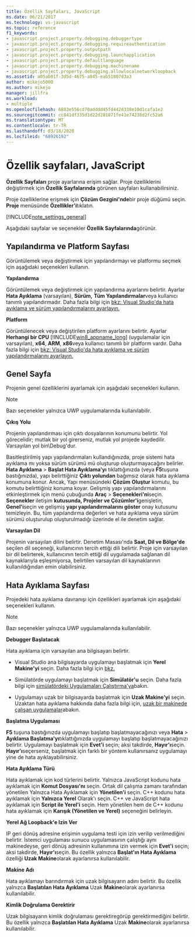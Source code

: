 ```yaml
---
title: Özellik Sayfaları, JavaScript
ms.date: 06/21/2017
ms.technology: vs-javascript
ms.topic: reference
f1_keywords:
- javascript.project.property.debugging.debuggertype
- javascript.project.property.debugging.requireauthentication
- javascript.project.property.outputpath
- javascript.project.property.debugging.launchapplication
- javascript.project.property.defaultlanguage
- javascript.project.property.debugging.machinename
- javascript.project.property.debugging.allowlocalnetworkloopback
ms.assetid: a05ab01f-3d5d-4675-a845-eab51807d3a3
author: mikejo5000
ms.author: mikejo
manager: jillfra
ms.workload:
- multiple
ms.openlocfilehash: 6883e556cd70adddd45fd442d338e10d1cafa1e2
ms.sourcegitcommit: cc841df335d1d22d281871fe41e74238d2fc52a6
ms.translationtype: MT
ms.contentlocale: tr-TR
ms.lasthandoff: 03/18/2020
ms.locfileid: "68926192"
---
```

# <a name="property-pages-javascript"></a>Özellik sayfaları, JavaScript

**Özellik Sayfaları** proje ayarlarına erişim sağlar. Proje özelliklerini değiştirmek için **Özellik Sayfalarında** görünen sayfaları kullanabilirsiniz.

Proje özelliklerine erişmek için **Çözüm Gezgini'nde**bir proje düğümü seçin. **Proje** menüsünde **Özellikler'i**tıklatın.

[!INCLUDE[note_settings_general](../../data-tools/includes/note_settings_general_md.md)]

Aşağıdaki sayfalar ve seçenekler **Özellik Sayfalarında**görünür.

## <a name="configuration-and-platform-page"></a>Yapılandırma ve Platform Sayfası

Görüntülemek veya değiştirmek için yapılandırmayı ve platformu seçmek için aşağıdaki seçenekleri kullanın.

 **Yapılandırma**

Görüntülemek veya değiştirmek için yapılandırma ayarlarını belirtir. Ayarlar **Hata Ayıklama** (varsayılan), **Sürüm,** **Tüm Yapılandırmalar**veya kullanıcı tanımlı yapılandırmadır. Daha fazla bilgi için [bkz: Visual Studio'da hata ayıklama ve sürüm yapılandırmalarını ayarlayın.](../../debugger/how-to-set-debug-and-release-configurations.md)

 **Platform**

Görüntülenecek veya değiştirilen platform ayarlarını belirtir. Ayarlar **Herhangi bir CPU** [!INCLUDE[win8_appname_long](../../debugger/includes/win8_appname_long_md.md)] (uygulamalar için varsayılan), **x64**, **ARM**, **x86**veya kullanıcı tanımlı bir platform vardır. Daha fazla bilgi için [bkz: Visual Studio'da hata ayıklama ve sürüm yapılandırmalarını ayarlayın.](../../debugger/how-to-set-debug-and-release-configurations.md)

## <a name="general-page"></a>Genel Sayfa

Projenin genel özelliklerini ayarlamak için aşağıdaki seçenekleri kullanın.

> [!NOTE]
> Bazı seçenekler yalnızca UWP uygulamalarında kullanılabilir.

 **Çıkış Yolu**

Projenin yapılandırması için çıktı dosyalarının konumunu belirtir. Yol görecelidir; mutlak bir yol girerseniz, mutlak yol projede kaydedilir. Varsayılan yol bin\Debug'dur.

Basitleştirilmiş yapı yapılandırmaları kullandığınızda, proje sistemi hata ayıklama mı yoksa sürüm sürümü mü oluşturup oluşturmayacağını belirler. **Hata Ayıklama** > **Başlat Hata Ayıklama'yı** tıklattığınızda (veya **F5**tuşuna bastığınızda), yapı belirttiğiniz **Çıktı yolundan** bağımsız olarak hata ayıklama konumuna konur. Ancak, Yapı menüsündeki **Çözüm** **Oluştur** komutu, bu komutu belirttiğiniz konuma koyar. Gelişmiş yapı yapılandırmalarını etkinleştirmek için menü çubuğunda **Araç** > **Seçenekleri'ni**seçin. **Seçenekler** iletişim **kutusunda, Projeler ve Çözümler'i**genişletin, **Genel'i**seçin ve gelişmiş **yapı yapılandırmalarını göster** onay kutusunu temizleyin. Bu, tüm yapılandırma değerleri ve hata ayıklama veya sürüm sürümü oluşturulup oluşturulmadığı üzerinde el ile denetim sağlar.

 **Varsayılan Dil**

Projenin varsayılan dilini belirtir. Denetim Masası'nda **Saat, Dil ve Bölge'de** seçilen dil seçeneği, kullanıcının tercih ettiği dili belirtir. Proje için varsayılan bir dil belirterek, kullanıcının tercih ettiği dil uygulamada sağlanan dil kaynaklarıyla eşleşmiyorsa, belirtilen varsayılan dil kaynaklarının kullanıldığından emin olabilirsiniz.

## <a name="debug-page"></a>Hata Ayıklama Sayfası

Projedeki hata ayıklama davranışı için özellikleri ayarlamak için aşağıdaki seçenekleri kullanın.

> [!NOTE]
> Bazı seçenekler yalnızca UWP uygulamalarında kullanılabilir.

 **Debugger Başlatacak**

Hata ayıklama için varsayılan ana bilgisayarı belirtir.

- Visual Studio ana bilgisayarda uygulamayı başlatmak için **Yerel Makine'yi** seçin. Daha fazla bilgi için [bkz.](../../debugger/start-a-debugging-session-for-a-store-app-in-visual-studio-vb-csharp-cpp-and-xaml.md)

- Simülatörde uygulamayı başlatmak için **Simülatör'u** seçin. Daha fazla bilgi için [simülatördeki Uygulamaları Çalıştırma'ya](../../debugger/run-windows-store-apps-in-the-simulator.md)bakın.

- Uygulamayı uzak bir bilgisayarda başlatmak için **Uzak Makine'yi** seçin. Uzaktan hata ayıklama hakkında daha fazla bilgi için, [uzak bir makinede çalışan uygulamalar](../../debugger/run-windows-store-apps-on-a-remote-machine.md)abakın.

**Başlatma Uygulaması**

**F5** tuşuna bastığınızda uygulamayı başlatıp başlatmayacağınızı veya **Hata** > **Ayıklama Başlatma'yı**tıklattığınızda uygulamayı başlatıp başlatmayacağınızı belirtir. Uygulamayı başlatmak için **Evet'i** seçin; aksi takdirde, **Hayır'ı**seçin. **Hayır'ı**seçerseniz, başlatmak için farklı bir yöntem kullanırsanız uygulamayı yine de hata ayıklayabilirsiniz.

**Hata Ayıklama Türü**

Hata ayıklamak için kod türlerini belirtir. Yalnızca JavaScript kodunu hata ayıklamak için **Komut Dosyası'nı** seçin. Ortak dil çalışma zamanı tarafından yönetilen Yalnızca Hata Ayıklamak için **Yönetilen'i** seçin. C++ kodunu hata ayıklamak için **Yalnızca Yerel** Olarak'ı seçin. C++ ve JavaScript hata ayıklamak için **Script ile Yerel'i** seçin. Hem yönetilen hem de C++ kodunu hata ayıklamak için **Karışık (Yönetilen ve Yerel)** seçeneğini belirleyin.

**Yerel Ağ Loopback'e Izin Ver**

IP geri dönüş adresine erişimin uygulama testi için izin verilip verilmediğini belirtir. İstemci uygulaması sunucu uygulamasının çalıştığı aynı makinedeyse, geri dönüş adresinin kullanımına izin vermek için **Evet'i** seçin; aksi takdirde, **Hayır'ı**seçin. Bu özellik yalnızca **Başlat'ın Hata Ayıklama** özelliği **Uzak Makine**olarak ayarlanırsa kullanılabilir.

**Makine Adı**

Hata ayıklamayı barındırmak için uzak bilgisayarın adını belirtir. Bu özellik yalnızca **Başlatılan Hata Ayıklama** Uzak **Makine**olarak ayarlanırsa kullanılabilir.

**Kimlik Doğrulama Gerektirir**

Uzak bilgisayarın kimlik doğrulaması gerektiregörüp gerektirmediğini belirtir. Bu özellik yalnızca **Başlatılan Hata Ayıklama** Uzak **Makine**olarak ayarlanırsa kullanılabilir.
